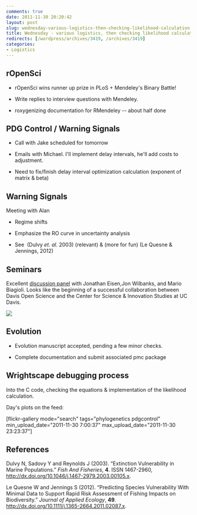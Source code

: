 ```yaml
---
comments: true
date: 2011-11-30 20:20:42
layout: post
slug: wednesday-various-logistics-then-checking-likelihood-calculation
title: Wednesday - various logistics, then checking likelihood calculation
redirects: [/wordpress/archives/3419, /archives/3419]
categories:
- Logistics
---
```


## rOpenSci





	
  * rOpenSci wins runner up prize in PLoS + Mendeley's Binary Battle!

	
  * Write replies to interview questions with Mendeley.

	
  * roxygenizing documentation for RMendeley -- about half done




## PDG Control / Warning Signals





	
  * Call with Jake scheduled for tomorrow

	
  * Emails with Michael. I'll implement delay intervals, he'll add costs to adjustment.

	
  * Need to fix/finish delay interval optimization calculation (exponent of matrix & beta)




## Warning Signals


Meeting with Alan



	
  * Regime shifts

	
  * Emphasize the RO curve in uncertainty analysis

	
  * See  (Dulvy _et. al._ 2003) (relevant) & (more for fun) (Le Quesne & Jennings, 2012)




## Seminars


Excellent [discussion panel](http://innovation.ucdavis.edu/events/getting-famous-or-getting-scooped-risks-and-opportunities-in-sharing-your-science-and-scholarship) with Jonathan Eisen,Jon Wilbanks, and Mario Biagioli. Looks like the beginning of a successful collaboration between Davis Open Science and the Center for Science & Innovation Studies at UC Davis.

![](https://lh4.googleusercontent.com/-os5A425swFI/TtaPQHDF-qI/AAAAAAAABdk/NRNnLFdsrgU/h301/2011-11-30%2B12-13-29-956.jpg)


## Evolution





	
  * Evolution manuscript accepted, pending a few minor checks.

	
  * Complete documentation and submit associated pmc package




## Wrightscape debugging process


Into the C code, checking the equations & implementation of the likelihood calculation.

Day's plots on the feed:

[flickr-gallery mode="search" tags="phylogenetics pdgcontrol" min_upload_date="2011-11-30 7:00:37" max_upload_date="2011-11-30 23:23:37"]
## References

<p>Dulvy N, Sadovy Y and Reynolds J (2003).
&ldquo;Extinction Vulnerability in Marine Populations.&rdquo;
<EM>Fish And Fisheries</EM>, <B>4</B>.
ISSN 1467-2960, <a href="http://dx.doi.org/10.1046/j.1467-2979.2003.00105.x">http://dx.doi.org/10.1046/j.1467-2979.2003.00105.x</a>.
<p>Le Quesne W and Jennings S (2012).
&ldquo;Predicting Species Vulnerability With Minimal Data to Support Rapid Risk Assessment of Fishing Impacts on Biodiversity.&rdquo;
<EM>Journal of Applied Ecology</EM>, <B>49</B>.
<a href="http://dx.doi.org/10.1111/j.1365-2664.2011.02087.x">http://dx.doi.org/10.1111/j.1365-2664.2011.02087.x</a>.
